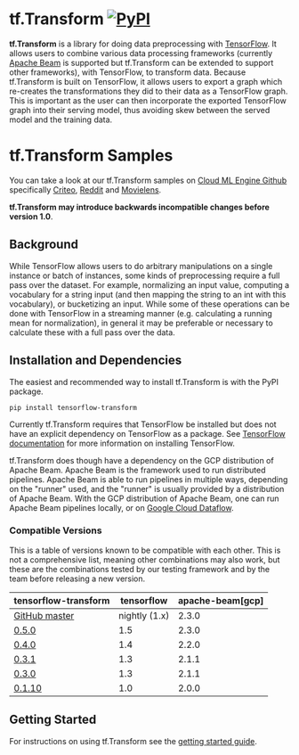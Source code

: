 # tf.Transform [![PyPI](https://img.shields.io/pypi/pyversions/tensorflow-transform.svg?style=plastic)](https://github.com/tensorflow/transform)

**tf.Transform** is a library for doing data preprocessing with
[TensorFlow](https://www.tensorflow.org). It allows users to combine various
data processing frameworks (currently [Apache Beam](https://beam.apache.org/) is
supported but tf.Transform can be extended to support other frameworks),
with TensorFlow, to transform data. Because tf.Transform is built on TensorFlow,
it allows users to export a graph which re-creates the transformations they did
to their data as a TensorFlow graph. This is important as the user can then
incorporate the exported TensorFlow graph into their serving model, thus
avoiding skew between the served model and the training data.

# tf.Transform Samples

You can take a look at our tf.Transform samples on [Cloud ML Engine Github](https://github.com/GoogleCloudPlatform/cloudml-samples#cpu-and-gpu) specifically [Criteo](https://github.com/GoogleCloudPlatform/cloudml-samples/tree/master/criteo_tft), [Reddit](https://github.com/GoogleCloudPlatform/cloudml-samples/tree/master/reddit_tft) and [Movielens](https://github.com/GoogleCloudPlatform/cloudml-samples/tree/master/movielens).

**tf.Transform may introduce backwards incompatible changes before version
1.0**.

## Background

While TensorFlow allows users to do arbitrary manipulations on a single instance
or batch of instances, some kinds of preprocessing require a full pass over the
dataset. For example, normalizing an input value, computing a vocabulary for a
string input (and then mapping the string to an int with this vocabulary), or
bucketizing an input. While some of these operations can be done with TensorFlow
in a streaming manner (e.g. calculating a running mean for normalization), in
general it may be preferable or necessary to calculate these with a full pass
over the data.

## Installation and Dependencies

The easiest and recommended way to install tf.Transform is with the PyPI
package.

`pip install tensorflow-transform`

Currently tf.Transform requires that TensorFlow be installed but does not have
an explicit dependency on TensorFlow as a package. See [TensorFlow
documentation](https://www.tensorflow.org/install/) for more information on
installing TensorFlow.

tf.Transform does though have a dependency on the GCP distribution of Apache
Beam. Apache Beam is the framework used to run distributed pipelines. Apache
Beam is able to run pipelines in multiple ways, depending on the "runner" used,
and the "runner" is usually provided by a distribution of Apache
Beam. With the GCP distribution of Apache Beam, one can run Apache Beam
pipelines locally, or on
[Google Cloud Dataflow](https://cloud.google.com/dataflow/).

### Compatible Versions

This is a table of versions known to be compatible with each other.  This is not
a comprehensive list, meaning other combinations may also work, but these are
the combinations tested by our testing framework and by the team before
releasing a new version.

|tensorflow-transform                                                            |tensorflow    |apache-beam[gcp]|
|--------------------------------------------------------------------------------|--------------|----------------|
|[GitHub master](https://github.com/tensorflow/transform/blob/master/RELEASE.md) |nightly (1.x) |2.3.0           |
|[0.5.0](https://github.com/tensorflow/transform/blob/v0.5.0/RELEASE.md)         |1.5           |2.3.0           |
|[0.4.0](https://github.com/tensorflow/transform/blob/v0.4.0/RELEASE.md)         |1.4           |2.2.0           |
|[0.3.1](https://github.com/tensorflow/transform/blob/v0.3.1/RELEASE.md)         |1.3           |2.1.1           |
|[0.3.0](https://github.com/tensorflow/transform/blob/v0.3.0/RELEASE.md)         |1.3           |2.1.1           |
|[0.1.10](https://github.com/tensorflow/transform/blob/v0.1.10/RELEASE.md)       |1.0           |2.0.0           |

## Getting Started

For instructions on using tf.Transform see the [getting started
guide](./getting_started.md).
